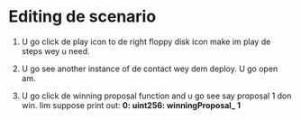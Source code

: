 # Editing de scenario

1. U go click de play icon to de right floppy disk icon make im play de steps wey u need.

2. U go see another instance of de contact wey dem deploy. U go open am.

3. U go click de winning proposal function and u go see say proposal 1 don win.
   Iim suppose print out: **0: uint256: winningProposal_ 1**
